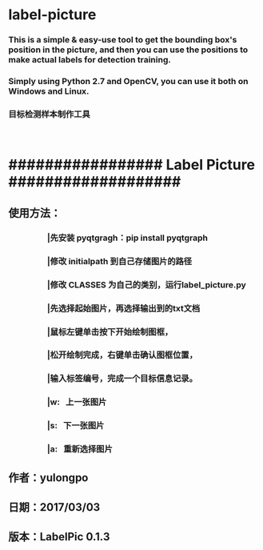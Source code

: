 # label-picture   
### This is a simple & easy-use tool to get the bounding box's position in the picture, and then you can use the positions to make actual labels for detection training. 
### Simply using Python 2.7 and OpenCV, you can use it both on Windows and Linux.

### 目标检测样本制作工具
    
# ################# Label Picture ###################    
## 使用方法：   
###                     |先安装 pyqtgragh：pip install pyqtgraph   
###                     |修改 initialpath 到自己存储图片的路径   
###                     |修改 CLASSES 为自己的类别，运行label_picture.py   
###                     |先选择起始图片，再选择输出到的txt文档    
###                     |鼠标左键单击按下开始绘制图框，    
###                     |松开绘制完成，右键单击确认图框位置，    
###                     |输入标签编号，完成一个目标信息记录。    
###                     |w:   上一张图片     
###                     |s:   下一张图片     
###                     |a:   重新选择图片     
## 作者：yulongpo     
## 日期：2017/03/03     
## 版本：LabelPic 0.1.3     


